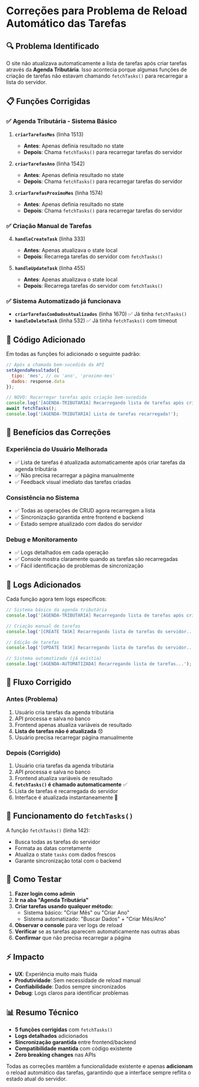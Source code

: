 # Correções para Problema de Reload Automático das Tarefas

## 🔍 Problema Identificado

O site não atualizava automaticamente a lista de tarefas após criar tarefas através da **Agenda Tributária**. Isso acontecia porque algumas funções de criação de tarefas não estavam chamando `fetchTasks()` para recarregar a lista do servidor.

## 📋 Funções Corrigidas

### ✅ **Agenda Tributária - Sistema Básico**

1. **`criarTarefasMes`** (linha 1513)
   - **Antes**: Apenas definia resultado no state
   - **Depois**: Chama `fetchTasks()` para recarregar tarefas do servidor

2. **`criarTarefasAno`** (linha 1542)
   - **Antes**: Apenas definia resultado no state
   - **Depois**: Chama `fetchTasks()` para recarregar tarefas do servidor

3. **`criarTarefasProximoMes`** (linha 1574)
   - **Antes**: Apenas definia resultado no state
   - **Depois**: Chama `fetchTasks()` para recarregar tarefas do servidor

### ✅ **Criação Manual de Tarefas**

4. **`handleCreateTask`** (linha 333)
   - **Antes**: Apenas atualizava o state local
   - **Depois**: Recarrega tarefas do servidor com `fetchTasks()`

5. **`handleUpdateTask`** (linha 455)
   - **Antes**: Apenas atualizava o state local
   - **Depois**: Recarrega tarefas do servidor com `fetchTasks()`

### ✅ **Sistema Automatizado já funcionava**

- **`criarTarefasComDadosAtualizados`** (linha 1670) ✅ Já tinha `fetchTasks()`
- **`handleDeleteTask`** (linha 532) ✅ Já tinha `fetchTasks()` com timeout

## 🔧 Código Adicionado

Em todas as funções foi adicionado o seguinte padrão:

```javascript
// Após a chamada bem-sucedida da API
setAgendaResultado({
  tipo: 'mes', // ou 'ano', 'proximo-mes'
  dados: response.data
});

// NOVO: Recarregar tarefas após criação bem-sucedida
console.log('[AGENDA-TRIBUTARIA] Recarregando lista de tarefas após criação do mês...');
await fetchTasks();
console.log('[AGENDA-TRIBUTARIA] Lista de tarefas recarregada!');
```

## 🚀 Benefícios das Correções

### **Experiência do Usuário Melhorada**
- ✅ Lista de tarefas é atualizada automaticamente após criar tarefas da agenda tributária
- ✅ Não precisa recarregar a página manualmente
- ✅ Feedback visual imediato das tarefas criadas

### **Consistência no Sistema**
- ✅ Todas as operações de CRUD agora recarregam a lista
- ✅ Sincronização garantida entre frontend e backend
- ✅ Estado sempre atualizado com dados do servidor

### **Debug e Monitoramento**
- ✅ Logs detalhados em cada operação
- ✅ Console mostra claramente quando as tarefas são recarregadas
- ✅ Fácil identificação de problemas de sincronização

## 📝 Logs Adicionados

Cada função agora tem logs específicos:

```javascript
// Sistema básico da agenda tributária
console.log('[AGENDA-TRIBUTARIA] Recarregando lista de tarefas após criação do mês...');

// Criação manual de tarefas
console.log('[CREATE TASK] Recarregando lista de tarefas do servidor...');

// Edição de tarefas
console.log('[UPDATE TASK] Recarregando lista de tarefas do servidor...');

// Sistema automatizado (já existia)
console.log('[AGENDA-AUTOMATIZADA] Recarregando lista de tarefas...');
```

## 🎯 Fluxo Corrigido

### **Antes (Problema)**
1. Usuário cria tarefas da agenda tributária
2. API processa e salva no banco
3. Frontend apenas atualiza variáveis de resultado
4. **Lista de tarefas não é atualizada** 😞
5. Usuário precisa recarregar página manualmente

### **Depois (Corrigido)**
1. Usuário cria tarefas da agenda tributária
2. API processa e salva no banco
3. Frontend atualiza variáveis de resultado
4. **`fetchTasks()` é chamado automaticamente** ✅
5. Lista de tarefas é recarregada do servidor
6. Interface é atualizada instantaneamente 🎉

## 🔄 Funcionamento do `fetchTasks()`

A função `fetchTasks()` (linha 142):
- Busca todas as tarefas do servidor
- Formata as datas corretamente
- Atualiza o state `tasks` com dados frescos
- Garante sincronização total com o backend

## 🧪 Como Testar

1. **Fazer login como admin**
2. **Ir na aba "Agenda Tributária"**
3. **Criar tarefas usando qualquer método:**
   - Sistema básico: "Criar Mês" ou "Criar Ano"
   - Sistema automatizado: "Buscar Dados" + "Criar Mês/Ano"
4. **Observar o console** para ver logs de reload
5. **Verificar** se as tarefas aparecem automaticamente nas outras abas
6. **Confirmar** que não precisa recarregar a página

## ⚡ Impacto

- **UX**: Experiência muito mais fluida
- **Produtividade**: Sem necessidade de reload manual
- **Confiabilidade**: Dados sempre sincronizados
- **Debug**: Logs claros para identificar problemas

## 📊 Resumo Técnico

- **5 funções corrigidas** com `fetchTasks()`
- **Logs detalhados** adicionados
- **Sincronização garantida** entre frontend/backend
- **Compatibilidade mantida** com código existente
- **Zero breaking changes** nas APIs

Todas as correções mantêm a funcionalidade existente e apenas **adicionam** o reload automático das tarefas, garantindo que a interface sempre reflita o estado atual do servidor.